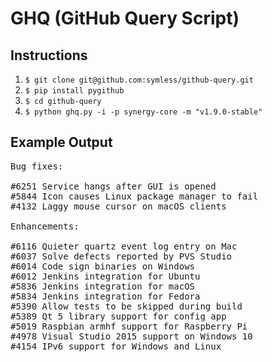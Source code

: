 # GHQ (GitHub Query Script)

## Instructions

1. `$ git clone git@github.com:symless/github-query.git`
2. `$ pip install pygithub`
3. `$ cd github-query`
4. `$ python ghq.py -i -p synergy-core -m "v1.9.0-stable"`

## Example Output

<pre>
Bug fixes:

#6251 Service hangs after GUI is opened
#5844 Icon causes Linux package manager to fail
#4132 Laggy mouse cursor on macOS clients

Enhancements:

#6116 Quieter quartz event log entry on Mac
#6037 Solve defects reported by PVS Studio
#6014 Code sign binaries on Windows
#6012 Jenkins integration for Ubuntu
#5836 Jenkins integration for macOS
#5834 Jenkins integration for Fedora
#5390 Allow tests to be skipped during build
#5389 Qt 5 library support for config app
#5019 Raspbian armhf support for Raspberry Pi
#4978 Visual Studio 2015 support on Windows 10
#4154 IPv6 support for Windows and Linux
</pre>
